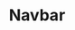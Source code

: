 ---
title: Navbar
templateKey: navbar
navMenuItems:
  - label: Home
    linkType: internal
    linkUrl: /
  - label: About
    linkType: internal
    linkUrl: /
    subMenuItems:
      - label: What Is The FEHRM?
        linkType: internal
        linkUrl: /about-fehrm
      - label: Mission
        linkType: internal
        linkUrl: /mission
      - label: Leadership
        linkType: internal
        linkUrl: /leadership
      - label: History
        linkType: internal
        linkUrl: /history
      - label: FEHRM Accomplishments
        linkType: internal
        linkUrl: /fehrm-accomplishments
      - label: Success Stories
        linkType: internal
        linkUrl: /success-stories
      - label: Publications
        linkType: internal
        linkUrl: /publications
      - label: Frequently Asked Questions
        linkType: internal
        linkUrl: /faq
      - label: Site Map
        linkType: internal
        linkUrl: /site-map
      - label: Contact Us
        linkType: internal
        linkUrl: /contact-us
  - label: For Patients
    linkType: internal
    linkUrl: /
    subMenuItems:
      - label: Enhancing Your Care
        linkType: internal
        linkUrl: /enhancing-your-care
      - label: Learn About The HIE
        linkType: internal
        linkUrl: /learn-about-the-hie
  - label: For Providers
    linkType: internal
    linkUrl: /
    subMenuItems:
      - label: Improving Care Delivery
        linkType: internal
        linkUrl: /improving-care-delivery
      - label: Join The HIE
        linkType: internal
        linkUrl: /join-the-hie
  - label: For Federal Agencies
    linkType: internal
    linkUrl: /
    subMenuItems:
      - label: Join The Federal EHR
        linkType: internal
        linkUrl: /join-the-federal-ehr
      - label: " "
        linkType: internal
        linkUrl: /
  - label: Congressional Information
    linkType: internal
    linkUrl: /
    subMenuItems:
      - label: Congressional Reports
        linkType: internal
        linkUrl: /congressional-reports
      - label: Congressional Committees
        linkType: internal
        linkUrl: /congressional-committees
      - label: Senate Testimony
        linkType: internal
        linkUrl: /senate-testimony
      - label: House Testimony
        linkType: internal
        linkUrl: /house-testimony
  - label: Media
    linkType: internal
    linkUrl: /
    subMenuItems:
      - label: In The News
        linkType: internal
        linkUrl: /in-the-news
      - label: Hear Our Leaders
        linkType: internal
        linkUrl: /hear-our-leaders
      - label: Press Releases
        linkType: internal
        linkUrl: /press-releases
      - label: Media Inquiries
        linkType: internal
        linkUrl: /media-inquiries
  - label: Events/Conferences
    linkType: internal
    linkUrl: /
    subMenuItems:
      - label: Federal EHR Annual Summit
        linkType: internal
        linkUrl: /federal-ehr-annual-summit
      - label: FEHRM Industry Interoperability Roundtable
        linkType: internal
        linkUrl: /fehrm-industry-interoperability-roundtable
      - label: FEHRM Town Hall
        linkType: internal
        linkUrl: /fehrm-town-hall
---